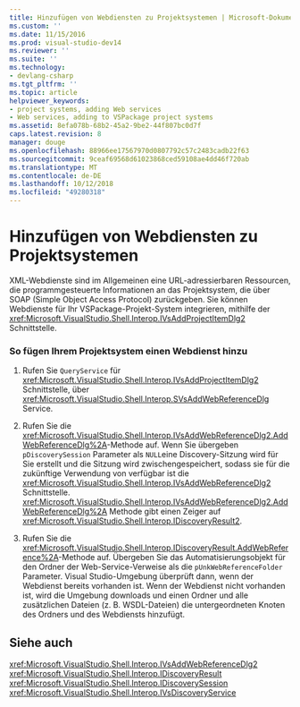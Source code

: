 ```yaml
---
title: Hinzufügen von Webdiensten zu Projektsystemen | Microsoft-Dokumentation
ms.custom: ''
ms.date: 11/15/2016
ms.prod: visual-studio-dev14
ms.reviewer: ''
ms.suite: ''
ms.technology:
- devlang-csharp
ms.tgt_pltfrm: ''
ms.topic: article
helpviewer_keywords:
- project systems, adding Web services
- Web services, adding to VSPackage project systems
ms.assetid: 8efa078b-68b2-45a2-9be2-44f807bc0d7f
caps.latest.revision: 8
manager: douge
ms.openlocfilehash: 88966ee17567970d0807792c57c2483cadb22f63
ms.sourcegitcommit: 9ceaf69568d61023868ced59108ae4dd46f720ab
ms.translationtype: MT
ms.contentlocale: de-DE
ms.lasthandoff: 10/12/2018
ms.locfileid: "49280318"
---
```

# <a name="adding-web-services-to-project-systems"></a>Hinzufügen von Webdiensten zu Projektsystemen
XML-Webdienste sind im Allgemeinen eine URL-adressierbaren Ressourcen, die programmgesteuerte Informationen an das Projektsystem, die über SOAP (Simple Object Access Protocol) zurückgeben. Sie können Webdienste für Ihr VSPackage-Projekt-System integrieren, mithilfe der <xref:Microsoft.VisualStudio.Shell.Interop.IVsAddProjectItemDlg2> Schnittstelle.  
  
### <a name="to-add-a-web-service-to-your-project-system"></a>So fügen Ihrem Projektsystem einen Webdienst hinzu  
  
1.  Rufen Sie `QueryService` für <xref:Microsoft.VisualStudio.Shell.Interop.IVsAddProjectItemDlg2> Schnittstelle, über <xref:Microsoft.VisualStudio.Shell.Interop.SVsAddWebReferenceDlg> Service.  
  
2.  Rufen Sie die <xref:Microsoft.VisualStudio.Shell.Interop.IVsAddWebReferenceDlg2.AddWebReferenceDlg%2A>-Methode auf. Wenn Sie übergeben `pDiscoverySession` Parameter als `NULL`eine Discovery-Sitzung wird für Sie erstellt und die Sitzung wird zwischengespeichert, sodass sie für die zukünftige Verwendung von verfügbar ist die <xref:Microsoft.VisualStudio.Shell.Interop.IVsAddWebReferenceDlg2> Schnittstelle. <xref:Microsoft.VisualStudio.Shell.Interop.IVsAddWebReferenceDlg2.AddWebReferenceDlg%2A> Methode gibt einen Zeiger auf <xref:Microsoft.VisualStudio.Shell.Interop.IDiscoveryResult2>.  
  
3.  Rufen Sie die <xref:Microsoft.VisualStudio.Shell.Interop.IDiscoveryResult.AddWebReference%2A>-Methode auf. Übergeben Sie das Automatisierungsobjekt für den Ordner der Web-Service-Verweise als die `pUnkWebReferenceFolder` Parameter. Visual Studio-Umgebung überprüft dann, wenn der Webdienst bereits vorhanden ist. Wenn der Webdienst nicht vorhanden ist, wird die Umgebung downloads und einen Ordner und alle zusätzlichen Dateien (z. B. WSDL-Dateien) die untergeordneten Knoten des Ordners und des Webdiensts hinzufügt.  
  
## <a name="see-also"></a>Siehe auch  
 <xref:Microsoft.VisualStudio.Shell.Interop.IVsAddWebReferenceDlg2>   
 <xref:Microsoft.VisualStudio.Shell.Interop.IDiscoveryResult>   
 <xref:Microsoft.VisualStudio.Shell.Interop.IDiscoverySession>   
 <xref:Microsoft.VisualStudio.Shell.Interop.IVsDiscoveryService>